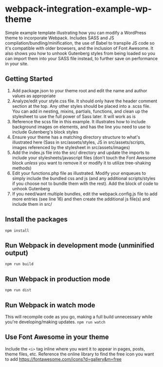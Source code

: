# webpack-integration-example-wp-theme
Simple example template illustrating how you can modify a WordPress theme to incorporate Webpack. Includes SASS and JS compilation/bundling/minification, the use of Babel to transpile JS code so it's compatible with older browsers, and the inclusion of Font Awesome. It also shows you how to unhook Gutenberg styles from being loaded so you can import them into your SASS file instead, to further save on performance in your site.

## Getting Started
1. Add package.json to your theme root and edit the name and author values as appropriate
2. Analyze/edit your style.css file. It should only have the header comment section at the top. Any other styles should be placed into a .scss file. You can add in nesting, mixins, partials, functions, and clean up the stylesheet to use the full power of Sass later. It will work as is
3. Reference the scss file in this example. It illustrates how to include background images on elements, and has the line you need to use to include Gutenberg's block styles
4. Ensure your theme has a matching directory structure to what's illustrated here (Sass in src/assets/styles, JS in src/assets/scripts, images referenced by the stylesheet in src/assets/images)
5. Add the index.js file into the src/ directory and update the imports to include your stylesheets/javascript files (don't touch the Font Awesome block *unless* you want to remove it or modify it to utilize tree-shaking methods)
6. Edit your functions.php file as illustrated. Modify your enqueues to simply include the bundled css and js (and any additional scripts/styles if you choose not to bundle them with the rest). Add the block of code to unhook Gutenberg
7. If you need/want multiple bundles, edit the webpack.config.js file to add more entries (see line 16) and then create the additional js file(s) and include them in src/

## Install the packages
``` npm install ```

## Run Webpack in development mode (unminified output)
``` npm run build ```

## Run Webpack in production mode
``` npm run dist ```

## Run Webpack in watch mode
This will recompile code as you go, making a full build unnecessary while you're developing/making updates.
``` npm run watch ```

## Use Font Awesome in your theme
Include the ```<i>``` tag inline where you want it to appear in pages, posts, theme files, etc. Reference the online library to find the free icon you want to add https://fontawesome.com/icons?d=gallery&m=free
